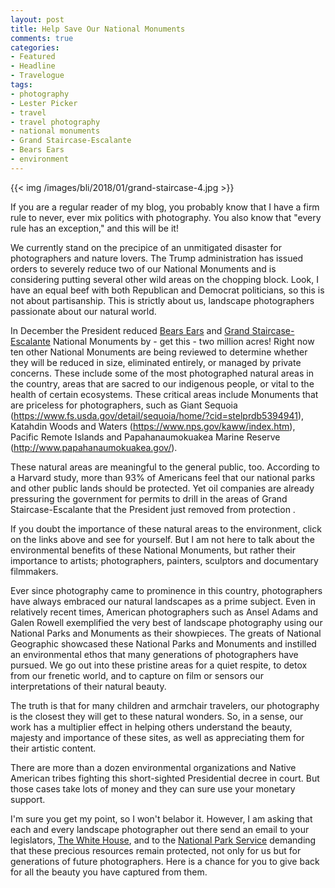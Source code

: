 ```yaml
---
layout: post
title: Help Save Our National Monuments
comments: true
categories:
- Featured
- Headline
- Travelogue
tags:
- photography
- Lester Picker
- travel
- travel photography
- national monuments
- Grand Staircase-Escalante
- Bears Ears
- environment
---
```


{{<  img /images/bli/2018/01/grand-staircase-4.jpg  >}}


If you are a regular reader of my blog, you probably know that I have a firm rule to never, ever mix politics with photography. You also know that "every rule has an exception," and this will be it!

<!--more-->

We currently stand on the precipice of an unmitigated disaster for photographers and nature lovers. The Trump administration has issued orders to severely reduce two of our National Monuments and is considering putting several other wild areas on the chopping block. Look, I have an equal beef with both Republican and Democrat politicians, so this is not about partisanship. This is strictly about us, landscape photographers passionate about our natural world. 

In December the President reduced [Bears Ears](https://en.wikipedia.org/wiki/Bears_Ears_National_Monument) and [Grand Staircase-Escalante](https://utah.com/grand-staircase-escalante) National Monuments by - get this - two million acres! 
Right now ten other National Monuments are being reviewed to  determine whether they will be reduced in size, eliminated entirely, or managed by private concerns. These include some of the most photographed natural areas in the country, areas that are sacred to our indigenous people, or vital to the  health of certain ecosystems. These critical areas include Monuments that are priceless for photographers, such as Giant Sequoia (https://www.fs.usda.gov/detail/sequoia/home/?cid=stelprdb5394941), Katahdin Woods and Waters (https://www.nps.gov/kaww/index.htm), Pacific Remote Islands and Papahanaumokuakea Marine Reserve (http://www.papahanaumokuakea.gov/). 

These natural areas are meaningful to the general public, too. According to a Harvard study, more than 93% of Americans feel that our national parks and other public lands should be protected. Yet oil companies are already pressuring the government for permits to drill in the areas of Grand Staircase-Escalante that the President just removed from protection . 

If you doubt the importance of these natural areas to the environment, click on the links above and see for yourself. But I am not here to talk about the environmental benefits of these National Monuments, but rather their importance to artists; photographers, painters, sculptors and documentary filmmakers. 

Ever since photography came to prominence in this country, photographers have always embraced our natural landscapes as a prime subject. Even in relatively recent times, American photographers such as Ansel Adams and Galen Rowell exemplified the very best of landscape photography using our National Parks and Monuments as their showpieces. The greats of National Geographic showcased these National Parks and Monuments and instilled an environmental ethos that many generations of photographers have pursued. We go out into these pristine areas for a quiet respite, to detox from our frenetic world, and to capture on film or sensors our interpretations of their natural beauty. 

The truth is that for many children and armchair travelers, our photography is the closest they will get to these natural wonders. So, in a sense, our work has a multiplier effect in helping others understand the beauty, majesty and importance of these sites, as well as appreciating them for their artistic content. 

There are more than a dozen environmental organizations and Native American tribes fighting this short-sighted Presidential decree in court. But those cases take lots of money and they can sure use your monetary support. 

I'm sure you get my point, so I won't belabor it. However, I am asking that each and every landscape photographer out there send an email to your legislators, [The White House](https://www.whitehouse.gov/contact/), and to the [National Park Service](http://www.nps.gov) demanding that these precious resources remain protected, not only for us but for generations of future photographers. Here is a chance for you to give back for all the beauty you have captured from them. 









